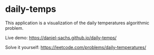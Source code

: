 # daily-temps
 
This application is a visualization of the daily temperatures algorithmic problem.

Live demo: https://daniel-sachs.github.io/daily-temps/

Solve it yourself: https://leetcode.com/problems/daily-temperatures/
